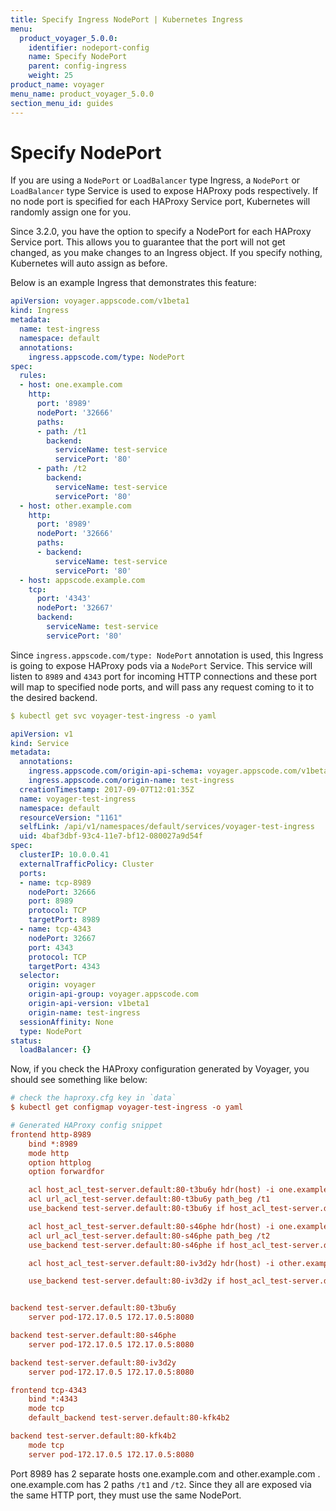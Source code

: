 ```yaml
---
title: Specify Ingress NodePort | Kubernetes Ingress
menu:
  product_voyager_5.0.0:
    identifier: nodeport-config
    name: Specify NodePort
    parent: config-ingress
    weight: 25
product_name: voyager
menu_name: product_voyager_5.0.0
section_menu_id: guides
---
```


# Specify NodePort

If you are using a `NodePort` or `LoadBalancer` type Ingress, a `NodePort` or `LoadBalancer` type Service is used to expose HAProxy pods respectively. If no node port is specified for each HAProxy Service port, Kubernetes will randomly assign one for you.

Since 3.2.0, you have the option to specify a NodePort for each HAProxy Service port. This allows you to guarantee that the port will not get changed, as you make changes to an Ingress object. If you specify nothing, Kubernetes will auto assign as before.

Below is an example Ingress that demonstrates this feature:

```yaml
apiVersion: voyager.appscode.com/v1beta1
kind: Ingress
metadata:
  name: test-ingress
  namespace: default
  annotations:
    ingress.appscode.com/type: NodePort
spec:
  rules:
  - host: one.example.com
    http:
      port: '8989'
      nodePort: '32666'
      paths:
      - path: /t1
        backend:
          serviceName: test-service
          servicePort: '80'
      - path: /t2
        backend:
          serviceName: test-service
          servicePort: '80'
  - host: other.example.com
    http:
      port: '8989'
      nodePort: '32666'
      paths:
      - backend:
          serviceName: test-service
          servicePort: '80'
  - host: appscode.example.com
    tcp:
      port: '4343'
      nodePort: '32667'
      backend:
        serviceName: test-service
        servicePort: '80'
```

Since `ingress.appscode.com/type: NodePort` annotation is used, this Ingress is going to expose HAProxy pods via a `NodePort` Service. This service will listen to `8989` and `4343` port for incoming HTTP connections and these port will map to specified node ports, and will pass any request coming to it to the desired backend.

```yaml
$ kubectl get svc voyager-test-ingress -o yaml

apiVersion: v1
kind: Service
metadata:
  annotations:
    ingress.appscode.com/origin-api-schema: voyager.appscode.com/v1beta1
    ingress.appscode.com/origin-name: test-ingress
  creationTimestamp: 2017-09-07T12:01:35Z
  name: voyager-test-ingress
  namespace: default
  resourceVersion: "1161"
  selfLink: /api/v1/namespaces/default/services/voyager-test-ingress
  uid: 4baf3dbf-93c4-11e7-bf12-080027a9d54f
spec:
  clusterIP: 10.0.0.41
  externalTrafficPolicy: Cluster
  ports:
  - name: tcp-8989
    nodePort: 32666
    port: 8989
    protocol: TCP
    targetPort: 8989
  - name: tcp-4343
    nodePort: 32667
    port: 4343
    protocol: TCP
    targetPort: 4343
  selector:
    origin: voyager
    origin-api-group: voyager.appscode.com
    origin-api-version: v1beta1
    origin-name: test-ingress
  sessionAffinity: None
  type: NodePort
status:
  loadBalancer: {}
```

Now, if you check the HAProxy configuration generated by Voyager, you should see something like below:

```ini
# check the haproxy.cfg key in `data`
$ kubectl get configmap voyager-test-ingress -o yaml

# Generated HAProxy config snippet
frontend http-8989
	bind *:8989
	mode http
	option httplog
	option forwardfor

	acl host_acl_test-server.default:80-t3bu6y hdr(host) -i one.example.com:32666
	acl url_acl_test-server.default:80-t3bu6y path_beg /t1
	use_backend test-server.default:80-t3bu6y if host_acl_test-server.default:80-t3bu6y url_acl_test-server.default:80-t3bu6y

	acl host_acl_test-server.default:80-s46phe hdr(host) -i one.example.com:32666
	acl url_acl_test-server.default:80-s46phe path_beg /t2
	use_backend test-server.default:80-s46phe if host_acl_test-server.default:80-s46phe url_acl_test-server.default:80-s46phe

	acl host_acl_test-server.default:80-iv3d2y hdr(host) -i other.example.com:32666

	use_backend test-server.default:80-iv3d2y if host_acl_test-server.default:80-iv3d2y


backend test-server.default:80-t3bu6y
	server pod-172.17.0.5 172.17.0.5:8080

backend test-server.default:80-s46phe
	server pod-172.17.0.5 172.17.0.5:8080

backend test-server.default:80-iv3d2y
	server pod-172.17.0.5 172.17.0.5:8080

frontend tcp-4343
	bind *:4343
	mode tcp
	default_backend test-server.default:80-kfk4b2

backend test-server.default:80-kfk4b2
	mode tcp
	server pod-172.17.0.5 172.17.0.5:8080
```

Port 8989 has 2 separate hosts one.example.com and other.example.com . one.example.com has 2 paths `/t1` and `/t2`. Since they all are exposed via the same HTTP port, they must use the same NodePort.
